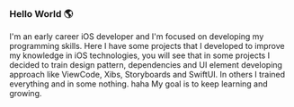 ### Hello World 🌎

I'm an early career iOS developer and I'm focused on developing my programming skills. Here I have some projects that I developed to improve my knowledge in iOS technologies, you will see that in some projects I decided to train design pattern, dependencies and UI element developing approach like ViewCode, Xibs, Storyboards and SwiftUI. In others I trained everything and in some nothing. haha My goal is to keep learning and growing.
